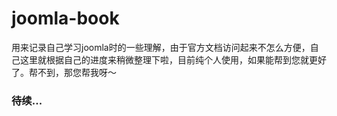 # joomla-book
用来记录自己学习joomla时的一些理解，由于官方文档访问起来不怎么方便，自己这里就根据自己的进度来稍微整理下啦，目前纯个人使用，如果能帮到您就更好了。帮不到，那您帮我呀～

### 待续...
